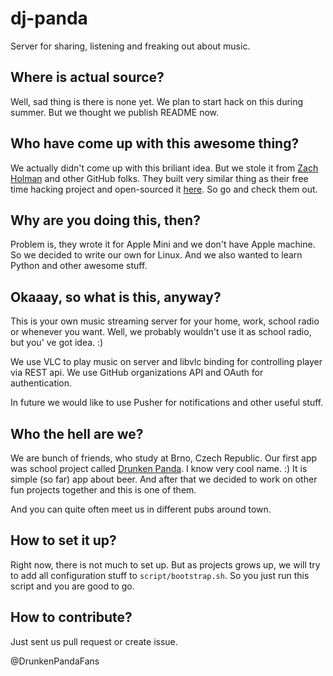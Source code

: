 dj-panda
========

Server for sharing, listening and freaking out about music.

Where is actual source?
-----------------------

Well, sad thing is there is none yet. We plan to start hack on this during summer.
But we thought we publish README now.

Who have come up with this awesome thing?
-----------------------------------------

We actually didn't come up with this briliant idea. But we stole it from [Zach Holman](https://github.com/holman) and other GitHub folks. They built very similar thing as their 
free time hacking project and open-sourced it [here](https://github.com/play/play).
So go and check them out.

Why are you doing this, then?
-----------------------------

Problem is, they wrote it for Apple Mini and we don't have Apple machine.
So we decided to write our own for Linux. And we also wanted to learn Python and other awesome stuff.


Okaaay, so what is this, anyway?
--------------------------------
This is your own music streaming server for your home, work, school radio or whenever you want.
Well, we probably wouldn't use it as school radio, but you' ve got idea. :)

We use VLC to play music on server and libvlc binding for controlling player via REST api.
We use GitHub organizations API and OAuth for authentication.

In future we would like to use Pusher for notifications and other useful stuff.


Who the hell are we?
--------------------

We are bunch of friends, who study at Brno, Czech Republic. Our first app was school project
called [Drunken Panda](https://drunkenpanda-iref.rhcloud.com). I know very cool name. :)
It is simple (so far) app about beer. And after that we decided to work on other fun projects together and this is one of them.

And you can quite often meet us in different pubs around town.

How to set it up?
-----------------

Right now, there is not much to set up. But as projects grows up, we will try to add all 
configuration stuff to `script/bootstrap.sh`. So you just run this script and you are good to go.

How to contribute?
------------------

Just sent us pull request or create issue.

@DrunkenPandaFans
